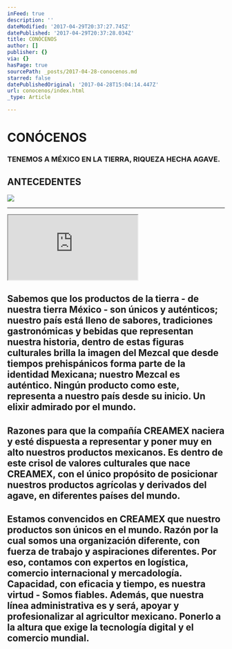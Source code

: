 ```yaml
---
inFeed: true
description: ''
dateModified: '2017-04-29T20:37:27.745Z'
datePublished: '2017-04-29T20:37:28.034Z'
title: CONÓCENOS
author: []
publisher: {}
via: {}
hasPage: true
sourcePath: _posts/2017-04-28-conocenos.md
starred: false
datePublishedOriginal: '2017-04-28T15:04:14.447Z'
url: conocenos/index.html
_type: Article

---
```

# **CONÓCENOS**

### **TENEMOS A MÉXICO EN LA TIERRA, RIQUEZA HECHA AGAVE.**

## **ANTECEDENTES**
![](https://the-grid-user-content.s3-us-west-2.amazonaws.com/6a1d13d1-3a77-46be-aaea-2128d110c6f1.png)

---

<iframe src="https://the-grid.github.io/ed-location/?latitude=21.779905342529645&amp;longitude=-101.6015625&amp;zoom=1" style=""></iframe>

## Sabemos que los productos de la tierra - de nuestra tierra México - son únicos y auténticos; nuestro país está lleno de sabores, tradiciones gastronómicas y bebidas que representan nuestra historia, dentro de estas figuras culturales brilla la imagen del Mezcal que desde tiempos prehispánicos forma parte de la identidad Mexicana; nuestro Mezcal es auténtico. Ningún producto como este, representa a nuestro país desde su inicio. Un elixir admirado por el mundo.

## Razones para que la compañía CREAMEX naciera y esté dispuesta a representar y poner muy en alto nuestros productos mexicanos. Es dentro de este crisol de valores culturales que nace CREAMEX, con el único propósito de posicionar nuestros productos agrícolas y derivados del agave, en diferentes países del mundo.

## Estamos convencidos en CREAMEX que nuestro productos son únicos en el mundo. Razón por la cual somos una organización diferente, con fuerza de trabajo y aspiraciones diferentes. Por eso, contamos con expertos en logística, comercio internacional y mercadología. Capacidad, con eficacia y tiempo, es nuestra virtud - Somos fiables. Además, que nuestra línea administrativa es y será, apoyar y profesionalizar al agricultor mexicano. Ponerlo a la altura que exige la tecnología digital y el comercio mundial.
